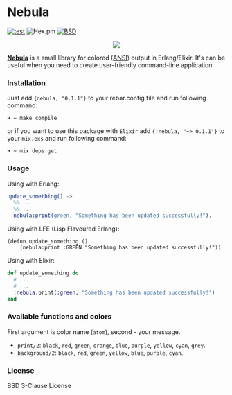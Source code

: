 # Nebula

[![test](https://github.com/lk-geimfari/nebula/actions/workflows/ci.yml/badge.svg)](https://github.com/lk-geimfari/nebula/actions/workflows/ci.yml)
![Hex.pm](https://img.shields.io/hexpm/v/nebula?color=brightgreen&label=hex&logo=s)
[![BSD](https://img.shields.io/pypi/l/Django.svg?maxAge=2592000)](https://github.com/lk-geimfari/nebula/blob/master/LICENSE)

<p align="center">
  <img src="https://raw.githubusercontent.com/lk-geimfari/nebula/master/media/logo.png">
</p>

[__Nebula__](https://hex.pm/packages/nebula) is a small library for colored ([ANSI](https://en.wikipedia.org/wiki/ANSI_escape_code#Colors)) output in Erlang/Elixir. It's can be useful when you need to create user-friendly command-line application.


### Installation

Just add `{nebula, "0.1.1"}` to your rebar.config file and run following command:

```
➜ ~ make compile
```

or if you want to use this package with `Elixir` add `{:nebula, "~> 0.1.1"}` to your `mix.exs` and run following command:
```
➜ ~ mix deps.get
```

### Usage

Using with Erlang:

```erlang
update_something() ->
  %% ...
  %% ...
  nebula:print(green, "Something has been updated successfully!").
```

Using with LFE (Lisp Flavoured Erlang):
```lfe
(defun update_something ()
    (nebula:print :GREEN "Something has been updated successfully!"))
```

Using with Elixir:

```elixir
def update_something do
  # ...
  # ...
  :nebula.print(:green, "Something has been updated successfully!")
end
```

### Available functions and colors

First argument is color name (`atom`), second - your message.

- `print/2`: `black`, `red`, `green`, `orange`, `blue`, `purple`, `yellow`, `cyan`, `grey`.
- `background/2`: `black`, `red`, `green`, `yellow`, `blue`, `purple`, `cyan`.


### License
BSD 3-Clause License
